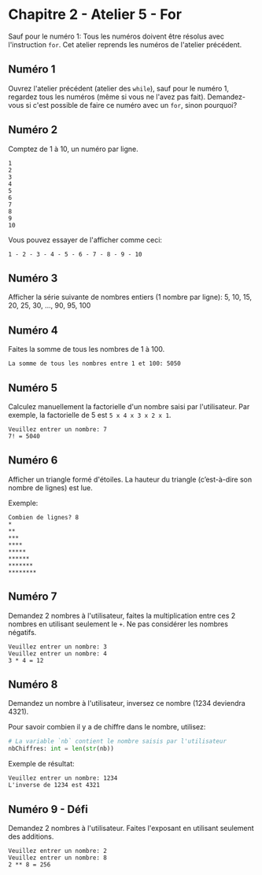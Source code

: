 # Chapitre 2 - Atelier 5 - For

Sauf pour le numéro 1:
Tous les numéros doivent être résolus avec l'instruction `for`. Cet atelier reprends les numéros de l'atelier précédent.

## Numéro 1

Ouvrez l'atelier précédent (atelier des `while`), sauf pour le numéro 1, regardez tous les numéros (même si vous ne l'avez pas fait). Demandez-vous si c'est possible de faire ce numéro avec un `for`, sinon pourquoi?

## Numéro 2

Comptez de 1 à 10, un numéro par ligne.

```
1
2
3
4
5
6
7
8
9
10
```

Vous pouvez essayer de l'afficher comme ceci:

```
1 - 2 - 3 - 4 - 5 - 6 - 7 - 8 - 9 - 10
```

## Numéro 3

Afficher la série suivante de nombres entiers (1 nombre par ligne): 5, 10, 15, 20, 25, 30, …, 90, 95, 100

## Numéro 4

Faites la somme de tous les nombres de 1 à 100.

```
La somme de tous les nombres entre 1 et 100: 5050
```

## Numéro 5

Calculez manuellement la factorielle d'un nombre saisi par l'utilisateur. Par exemple, la factorielle de 5 est `5 x 4 x 3 x 2 x 1`.

```
Veuillez entrer un nombre: 7
7! = 5040
```

## Numéro 6

Afficher un triangle formé d'étoiles. La hauteur du triangle (c’est-à-dire son nombre de lignes) est lue.

Exemple:

```
Combien de lignes? 8
*
**
***
****
*****
******
*******
********
```

## Numéro 7

Demandez 2 nombres à l'utilisateur, faites la multiplication entre ces 2 nombres en utilisant seulement le `+`. Ne pas considérer les nombres négatifs.

```
Veuillez entrer un nombre: 3
Veuillez entrer un nombre: 4
3 * 4 = 12
```

## Numéro 8

Demandez un nombre à l'utilisateur, inversez ce nombre (1234 deviendra 4321).

Pour savoir combien il y a de chiffre dans le nombre, utilisez:
```py
# La variable `nb` contient le nombre saisis par l'utilisateur
nbChiffres: int = len(str(nb))
```

Exemple de résultat:

```
Veuillez entrer un nombre: 1234
L'inverse de 1234 est 4321
```

## Numéro 9 - Défi

Demandez 2 nombres à l'utilisateur. Faites l'exposant en utilisant seulement des additions.

```
Veuillez entrer un nombre: 2
Veuillez entrer un nombre: 8
2 ** 8 = 256
```